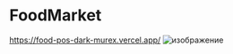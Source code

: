 # FoodMarket
https://food-pos-dark-murex.vercel.app/
![изображение](https://user-images.githubusercontent.com/60759188/215345564-4b72df66-f0ba-41ca-bd31-076ad0a23e16.png)
